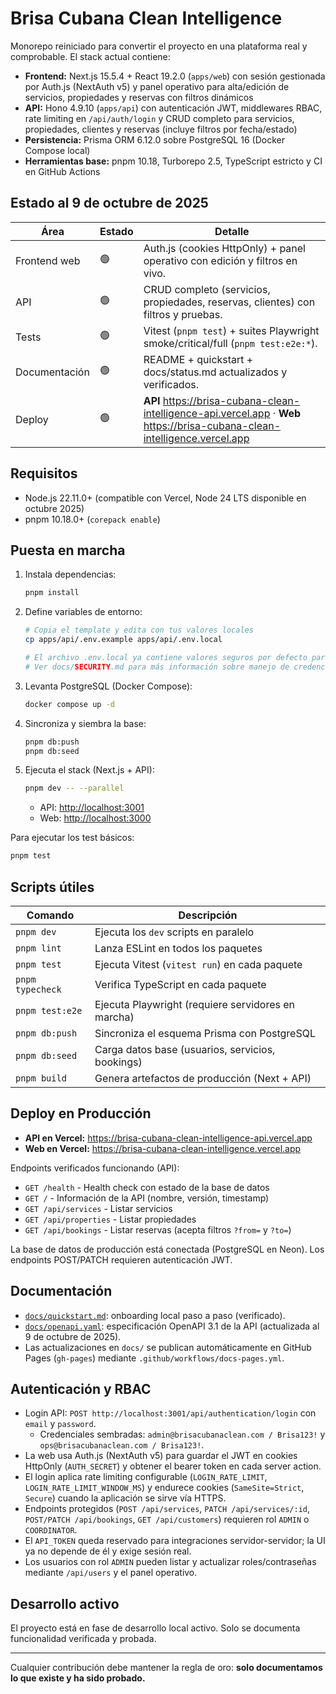 # Brisa Cubana Clean Intelligence

Monorepo reiniciado para convertir el proyecto en una plataforma real y comprobable. El stack actual contiene:

- **Frontend:** Next.js 15.5.4 + React 19.2.0 (`apps/web`) con sesión gestionada por Auth.js (NextAuth v5) y panel operativo para alta/edición de servicios, propiedades y reservas con filtros dinámicos
- **API:** Hono 4.9.10 (`apps/api`) con autenticación JWT, middlewares RBAC, rate limiting en `/api/auth/login` y CRUD completo para servicios, propiedades, clientes y reservas (incluye filtros por fecha/estado)
- **Persistencia:** Prisma ORM 6.12.0 sobre PostgreSQL 16 (Docker Compose local)
- **Herramientas base:** pnpm 10.18, Turborepo 2.5, TypeScript estricto y CI en GitHub Actions

## Estado al 9 de octubre de 2025

| Área          | Estado | Detalle                                                                                                                     |
| ------------- | ------ | --------------------------------------------------------------------------------------------------------------------------- |
| Frontend web  | 🟢     | Auth.js (cookies HttpOnly) + panel operativo con edición y filtros en vivo.                                                 |
| API           | 🟢     | CRUD completo (servicios, propiedades, reservas, clientes) con filtros y pruebas.                                           |
| Tests         | 🟢     | Vitest (`pnpm test`) + suites Playwright smoke/critical/full (`pnpm test:e2e:*`).                                           |
| Documentación | 🟢     | README + quickstart + docs/status.md actualizados y verificados.                                                            |
| Deploy        | 🟢     | **API** https://brisa-cubana-clean-intelligence-api.vercel.app · **Web** https://brisa-cubana-clean-intelligence.vercel.app |

## Requisitos

- Node.js 22.11.0+ (compatible con Vercel, Node 24 LTS disponible en octubre 2025)
- pnpm 10.18.0+ (`corepack enable`)

## Puesta en marcha

1. Instala dependencias:
   ```bash
   pnpm install
   ```
2. Define variables de entorno:

   ```bash
   # Copia el template y edita con tus valores locales
   cp apps/api/.env.example apps/api/.env.local

   # El archivo .env.local ya contiene valores seguros por defecto para desarrollo local
   # Ver docs/SECURITY.md para más información sobre manejo de credenciales
   ```

3. Levanta PostgreSQL (Docker Compose):
   ```bash
   docker compose up -d
   ```
4. Sincroniza y siembra la base:
   ```bash
   pnpm db:push
   pnpm db:seed
   ```
5. Ejecuta el stack (Next.js + API):

   ```bash
   pnpm dev -- --parallel
   ```

   - API: <http://localhost:3001>
   - Web: <http://localhost:3000>

Para ejecutar los test básicos:

```bash
pnpm test
```

## Scripts útiles

| Comando          | Descripción                                        |
| ---------------- | -------------------------------------------------- |
| `pnpm dev`       | Ejecuta los `dev` scripts en paralelo              |
| `pnpm lint`      | Lanza ESLint en todos los paquetes                 |
| `pnpm test`      | Ejecuta Vitest (`vitest run`) en cada paquete      |
| `pnpm typecheck` | Verifica TypeScript en cada paquete                |
| `pnpm test:e2e`  | Ejecuta Playwright (requiere servidores en marcha) |
| `pnpm db:push`   | Sincroniza el esquema Prisma con PostgreSQL        |
| `pnpm db:seed`   | Carga datos base (usuarios, servicios, bookings)   |
| `pnpm build`     | Genera artefactos de producción (Next + API)       |

## Deploy en Producción

- **API en Vercel:** https://brisa-cubana-clean-intelligence-api.vercel.app
- **Web en Vercel:** https://brisa-cubana-clean-intelligence.vercel.app

Endpoints verificados funcionando (API):

- `GET /health` - Health check con estado de la base de datos
- `GET /` - Información de la API (nombre, versión, timestamp)
- `GET /api/services` - Listar servicios
- `GET /api/properties` - Listar propiedades
- `GET /api/bookings` - Listar reservas (acepta filtros `?from=` y `?to=`)

La base de datos de producción está conectada (PostgreSQL en Neon). Los endpoints POST/PATCH requieren autenticación JWT.

## Documentación

- [`docs/quickstart.md`](docs/quickstart.md): onboarding local paso a paso (verificado).
- [`docs/openapi.yaml`](docs/openapi.yaml): especificación OpenAPI 3.1 de la API (actualizada al 9 de octubre de 2025).
- Las actualizaciones en `docs/` se publican automáticamente en GitHub Pages (`gh-pages`) mediante `.github/workflows/docs-pages.yml`.

## Autenticación y RBAC

- Login API: `POST http://localhost:3001/api/authentication/login` con `email` y `password`.
  - Credenciales sembradas: `admin@brisacubanaclean.com / Brisa123!` y `ops@brisacubanaclean.com / Brisa123!`.
- La web usa Auth.js (NextAuth v5) para guardar el JWT en cookies HttpOnly (`AUTH_SECRET`) y obtener el bearer token en cada server action.
- El login aplica rate limiting configurable (`LOGIN_RATE_LIMIT`, `LOGIN_RATE_LIMIT_WINDOW_MS`) y endurece cookies (`SameSite=Strict`, `Secure`) cuando la aplicación se sirve vía HTTPS.
- Endpoints protegidos (`POST /api/services`, `PATCH /api/services/:id`, `POST/PATCH /api/bookings`, `GET /api/customers`) requieren rol `ADMIN` o `COORDINATOR`.
- El `API_TOKEN` queda reservado para integraciones servidor-servidor; la UI ya no depende de él y exige sesión real.
- Los usuarios con rol `ADMIN` pueden listar y actualizar roles/contraseñas mediante `/api/users` y el panel operativo.

## Desarrollo activo

El proyecto está en fase de desarrollo local activo. Solo se documenta funcionalidad verificada y probada.

---

Cualquier contribución debe mantener la regla de oro: **solo documentamos lo que existe y ha sido probado.**
